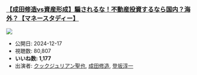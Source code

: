 ### [【成田修造vs資産形成】騙されるな！不動産投資するなら国内？海外？【マネースタディー】](https://www.youtube.com/watch?v=T_e8jcwTWMQ)
[![](https://img.youtube.com/vi/T_e8jcwTWMQ/sddefault.jpg)](https://www.youtube.com/watch?v=T_e8jcwTWMQ)
-   公開日: 2024-12-17
-   視聴数: 80,807
-   **いいね数: 1,177**
-   出演者: [クックジュリアン聖也](/rehacq_fan/people/クックジュリアン聖也 "wikilink"), [成田修造](/rehacq_fan/people/成田修造 "wikilink"), [登坂淳一](/rehacq_fan/people/登坂淳一 "wikilink")
